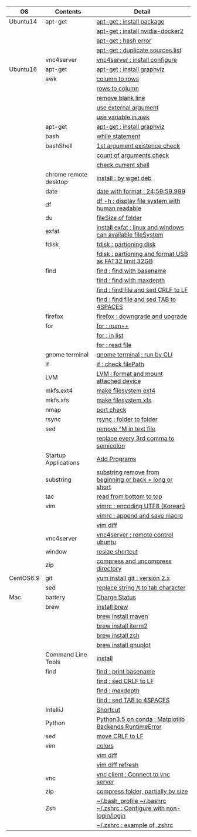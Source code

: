 | OS | Contents | Detail |
|---|---|---|
| Ubuntu14 | apt-get | [apt-get : install package](01_Ubuntu/01_14.04/01_apt-get/01_apt-get_install.md) |
| | | [apt-get : install nvidia-docker2](01_Ubuntu/01_14.04/01_apt-get/02_install_nvidia_docker_v2.md) |
| | | [apt-get : hash error](01_Ubuntu/01_14.04/01_apt-get/03_apt-get_update_hash_sum_error.md) |
| | | [apt-get : duplicate sources.list](01_Ubuntu/01_14.04/01_apt-get/04_apt-get_Duplicate_sources.list.md) |
| | vnc4server | [vnc4server : install configure](01_Ubuntu/01_14.04/02_vnc4server/01_install_config_vnc4server.md) |
| Ubuntu16 | apt-get | [apt-get : install graphviz](01_Ubuntu/02_16/01_apt-get/01_apt-get_install_graphviz_with_python3.5.md) |
| | awk | [column to rows](01_Ubuntu/02_16/02_awk/01_awk_column_to_rows.md) | 
| | | [rows to column](01_Ubuntu/02_16/02_awk/02_awk_rows_to_column.md) |
| | | [remove blank line](01_Ubuntu/02_16/02_awk/03_awk_remove_blank_line.md) |
| | | [use external argument](01_Ubuntu/02_16/02_awk/04_awk_use_external_argument.md) |
| | | [use variable in awk](01_Ubuntu/02_16/02_awk/05_awk_use_variable.md) |
| | apt-get | [apt-get : install graphviz](01_Ubuntu/02_16/01_apt-get/01_apt-get_install_graphviz_with_python3.5.md) |
| | bash | [while statement](01_Ubuntu/02_16/03_bash/01_While_Statement.md) |
| | bashShell | [1st argument existence check](01_Ubuntu/02_16/04_bashShell_script/01_if_condition_1st_argument_existence_check.md) |
| | | [count of arguments check](01_Ubuntu/02_16/04_bashShell_script/02_if_condition_count_of_arguments_check.md) |
| | | [check current shell](01_Ubuntu/02_16/04_bashShell_script/03_check_current_shell.md) |
| | chrome remote desktop | [install : by wget deb](01_Ubuntu/02_16/05_chrome_remote_desktop/01_install_chrome_remote_desktop.md) |
| | date | [date with format : 24:59:59.999](01_Ubuntu/02_16/06_date/01_date_with_hour_min_sec_nano.md) |
| | df | [df -h : display file system with human readable](01_Ubuntu/02_16/07_df/01_df_with_human_readerble.md) |
| | du | [fileSize of folder](01_Ubuntu/02_16/05_du/01_du_file_size_of_folder.md) |
| | exfat | [install exfat : linux and windows can available fileSystem](01_Ubuntu/02_16/09_exfat/01_install_exfat_on_ubuntu16.md) |
| | fdisk | [fdisk : partioning disk](01_Ubuntu/02_16/10_fdisk/01_fdisk_partioning_disk.md) |
| | | [fdisk : partioning and format USB as FAT32 limit 32GB](01_Ubuntu/02_16/10_fdisk/02_format_USB_as_FAT32.md) |
| | find | [find : find with basename](01_Ubuntu/02_16/11_find/01_find_with_basename.md) |
| | | [find : find with maxdepth](01_Ubuntu/02_16/11_find/02_find_with_maxdepth.md) |
| | | [find : find file and sed CRLF to LF](01_Ubuntu/02_16/11_find/03_find_and_sed_move_CRLF_to_LF.md) |
| | | [find : find file and sed TAB to 4SPACES](01_Ubuntu/02_16/11_find/04_find_and_sed_move_TAB_to_4SPACES.md) |
| | firefox | [firefox : downgrade and upgrade](01_Ubuntu/02_16/12_firefox/01_firefox_downgrade_57_to_45.md) |
| | for | [for : num++](01_Ubuntu/02_16/13_for_statement/01_for_num++.md) |
| | | [for : in list](01_Ubuntu/02_16/13_for_statement/02_for_in_list.md) |
| | | [for : read file](01_Ubuntu/02_16/13_for_statement/03_for_read_file.md) |
| | gnome terminal | [gnome terminal : run by CLI](01_Ubuntu/02_16/14_gnome_terminal/01_run_gnome_terminal_by_CLI.md) |
| | if | [if : check filePath](01_Ubuntu/02_16/15_if/01_if_check_filePath.md) |
| | LVM | [LVM : format and mount attached device](01_Ubuntu/02_16/16_LVM/01_LVM_on_attached_device.md) |
| | mkfs.ext4 | [make filesystem ext4](01_Ubuntu/02_16/17_mkfs.ext4/01_mkfs.ext4_device.md) |
| | mkfs.xfs | [make filesystem xfs](01_Ubuntu/02_16/18_mkfs.xfs/01_mkfs.xfs_device.md) |
| | nmap | [port check](01_Ubuntu/02_16/19_nmap/01_install_use_nmap.md) |
| | rsync | [rsync : folder to folder](01_Ubuntu/02_16/20_rsync/01_rsync_folder_to_folder.md) |
| | sed | [remove \^M in text file](01_Ubuntu/02_16/21_sed/01_remove_^M_with_sed.md) | 
| | | [replace every 3rd comma to semicolon](01_Ubuntu/02_16/21_sed/02_replace_every_3rd_comma_to_semicolon.md) | 
| | Startup Applications | [Add Programs](01_Ubuntu/02_16/22_Startup_Applications/01_add_programs.md) |
| | substring | [substring remove from beginning or back + long or short](01_Ubuntu/02_16/23_substring/01_substring_remove.md) |
| | tac | [read from bottom to top](01_Ubuntu/02_16/18_tac/01_tac.md) |
| | vim | [vimrc : encoding UTF8 (Korean)](01_Ubuntu/02_16/25_vim/01_vimrc_encoding_korean.md) |
| | | [vimrc : append and save macro](01_Ubuntu/02_16/25_vim/02_vimrc_append_save_macro.md) |
| | | [vim diff](01_Ubuntu/02_16/25_vim/03_vim_diff.md) | 
| | vnc4server | [vnc4server : remote control ubuntu](01_Ubuntu/02_16/26_vnc4server/01_install_config_vnc4server.md) |
| | window | [resize shortcut](01_Ubuntu/02_16/27_window/01_resize_window.md) |
| | zip | [compress and uncompress directory](01_Ubuntu/02_16/28_zip/01_zip_directory.md) | 
| CentOS6.9 | git | [yum install git : version 2.x](02_CentOS/01_6.9/02_git/01_yum_install_git.md) |
| | sed | [replace string /t to tab character](02_CentOS/01_6.9/01_sed/01_sed_string_replace.md) |
| Mac | battery | [Charge Status](03_Mac/01_Battery/01_Charge_Status.md) |
| | brew | [install brew](03_Mac/02_brew/01_install_brew.md) |
| | | [brew install maven](03_Mac/02_brew/02_brew_install_mavern.md) |
| | | [brew install iterm2](03_Mac/02_brew/03_brew_install_iterm2.md) |
| | | [brew install zsh](03_Mac/02_brew/04_brew_install_zsh.md) |
| | | [brew install gnuplot](03_Mac/02_brew/05_brew_install_gnuplot.md) |
| | Command Line Tools | [install](03_Mac/03_Command_Line_Tools/01_install_Command_Line_Tools.md) |
| | find | [find : print basename](03_Mac/04_find/01_find_with_basename.md) |
| | | [find : sed CRLF to LF](03_Mac/04_find/03_find_and_sed_move_CRLF_to_LF.md) |
| | | [find : maxdepth](03_Mac/04_find/02_find_with_maxdepth.md) |
| | | [find : sed TAB to 4SPACES](03_Mac/04_find/04_find_and_sed_move_TAB_to_4SPACES.md) |
| | IntelliJ | [Shortcut](03_Mac/05_IntelliJ/01_Shortcuts.md) |
| | Python | [Python3.5 on conda : Matplotlib Backends RuntimeError](03_Mac/06_Python/01_with_Conda/01_Matplotlib_backends_RuntimeError.md) |
| | sed | [move CRLF to LF](03_Mac/07_sed/01_sed_remove_CRLF_to_LF.md) |
| | vim | [colors](03_Mac/08_vim/01_vimrc_configure.md) |
| | | [vim diff](03_Mac/08_vim/02_vim_diff.md) |
| | | [vim diff refresh](03_Mac/08_vim/03_vim_diff_refresh.md) |
| | vnc | [vnc client : Connect to vnc server](03_Mac/09_vnc_client/01_use_vnc_client.md) |
| | zip | [compress folder, partially by size](03_Mac/10_zip/01_use_zip.md) |
| | Zsh | [~/.bash_profile ~/.bashrc ~/.zshrc : Configure with non-login/login](03_Mac/11_zsh/01_explain_of_bash_profile_bashrc_zshrc.md) |
| | | [~/.zshrc : example of .zshrc](03_Mac/11_zsh/02_example_of_zshrc.md) |
